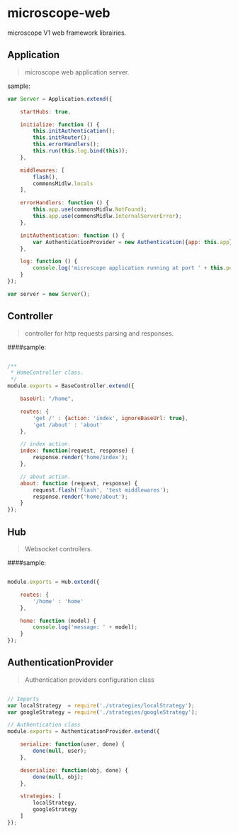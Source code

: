 microscope-web
==============

microscope V1 web framework librairies.

Application
-----------

> microscope web application server.

sample:

```js
var Server = Application.extend({

    startHubs: true,

    initialize: function () {
        this.initAuthentication();
        this.initRouter();
        this.errorHandlers();
        this.run(this.log.bind(this));
    },

    middlewares: [
        flash(),
        commonsMidlw.locals
    ],

    errorHandlers: function () {
        this.app.use(commonsMidlw.NotFound);
        this.app.use(commonsMidlw.InternalServerError);
    },

    initAuthentication: function () {
        var AuthenticationProvider = new Authentication({app: this.app});
    },

    log: function () {
        console.log('microscope application running at port ' + this.port);
    }
});

var server = new Server();

```


Controller
----------

> controller for http requests parsing and responses.

####sample:

```js

/**
 * HomeController class.
 */
module.exports = BaseController.extend({

    baseUrl: "/home",

    routes: {
        'get /' : {action: 'index', ignoreBaseUrl: true},
        'get /about' : 'about'
    },

    // index action.
    index: function(request, response) {
        response.render('home/index');
    },

    // about action.
    about: function (request, response) {
        request.flash('flash', 'test middlewares');
        response.render('home/about');
    }
});

```

Hub
---

> Websocket controllers.

####sample:

```js

module.exports = Hub.extend({

    routes: {
        '/home' : 'home'
    },

    home: function (model) {
        console.log('message: ' + model);
    }
});

```

AuthenticationProvider
----------------------

> Authentication providers configuration class

```js

// Imports
var localStrategy  = require('./strategies/localStrategy');
var googleStrategy = require('./strategies/googleStrategy');

// Authentication class
module.exports = AuthenticationProvider.extend({

    serialize: function(user, done) {
        done(null, user);
    },

    deserialize: function(obj, done) {
        done(null, obj);
    },

    strategies: [
        localStrategy,
        googleStrategy
    ]
});

```